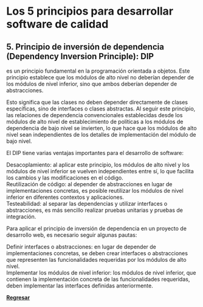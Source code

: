 # Los 5 principios para desarrollar software de calidad

## 5. Principio de inversión de dependencia (Dependency Inversion Principle): DIP

es un principio fundamental en la programación orientada a objetos. Este principio establece que los módulos de alto nivel no deberían depender de los módulos de nivel inferior, sino que ambos deberían depender de abstracciones.

Esto significa que las clases no deben depender directamente de clases específicas, sino de interfaces o clases abstractas. Al seguir este principio, las relaciones de dependencia convencionales establecidas desde los módulos de alto nivel de establecimiento de políticas a los módulos de dependencia de bajo nivel se invierten, lo que hace que los módulos de alto nivel sean independientes de los detalles de implementación del módulo de bajo nivel.

El DIP tiene varias ventajas importantes para el desarrollo de software:

Desacoplamiento: al aplicar este principio, los módulos de alto nivel y los módulos de nivel inferior se vuelven independientes entre sí, lo que facilita los cambios y las modificaciones en el código.<br>
Reutilización de código: al depender de abstracciones en lugar de implementaciones concretas, es posible reutilizar los módulos de nivel inferior en diferentes contextos y aplicaciones.<br>
Testeabilidad: al separar las dependencias y utilizar interfaces o abstracciones, es más sencillo realizar pruebas unitarias y pruebas de integración.<br>

Para aplicar el principio de inversión de dependencia en un proyecto de desarrollo web, es necesario seguir algunas pautas:

Definir interfaces o abstracciones: en lugar de depender de implementaciones concretas, se deben crear interfaces o abstracciones que representen las funcionalidades requeridas por los módulos de alto nivel.<br>
Implementar los módulos de nivel inferior: los módulos de nivel inferior, que contienen la implementación concreta de las funcionalidades requeridas, deben implementar las interfaces definidas anteriormente.<br>

[**Regresar**](./00-intro.md)
